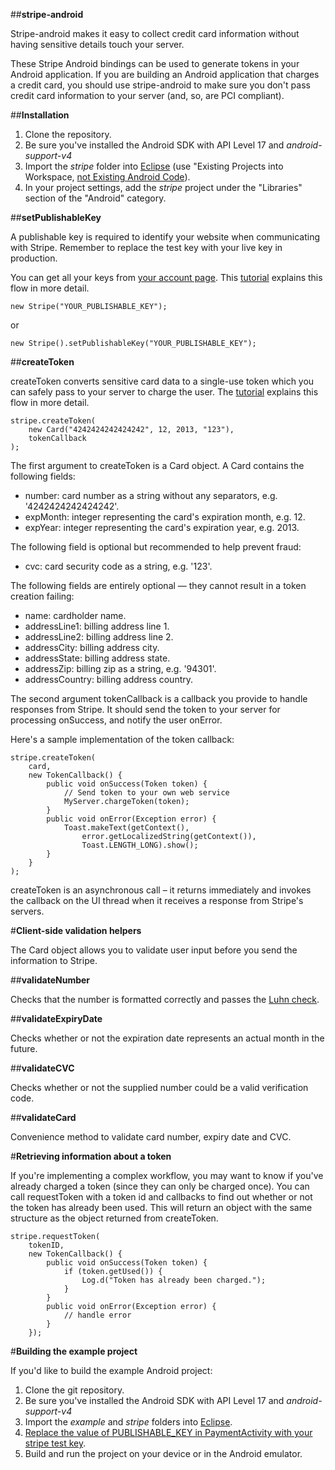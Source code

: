 ##**stripe-android**

Stripe-android makes it easy to collect credit card information without having sensitive details touch your server.

These Stripe Android bindings can be used to generate tokens in your Android application. If you are building an Android application that charges a credit card, you should use stripe-android to make sure you don't pass credit card information to your server (and, so, are PCI compliant).

##**Installation**

1. Clone the repository.
2. Be sure you've installed the Android SDK with API Level 17 and _android-support-v4_
3. Import the _stripe_ folder into [Eclipse](http://help.eclipse.org/juno/topic/org.eclipse.platform.doc.user/tasks/tasks-importproject.htm) (use "Existing Projects into Workspace, [not Existing Android Code](https://github.com/stripe/stripe-android/issues/7)).
4. In your project settings, add the _stripe_ project under the "Libraries" section of the "Android" category.

##**setPublishableKey**

A publishable key is required to identify your website when communicating with Stripe. Remember to replace the test key with your live key in production.

You can get all your keys from [your account page](https://manage.stripe.com/#account/apikeys).
This [tutorial](https://stripe.com/docs/tutorials/forms) explains this flow in more detail.

    new Stripe("YOUR_PUBLISHABLE_KEY");

or

    new Stripe().setPublishableKey("YOUR_PUBLISHABLE_KEY");

##**createToken**

createToken converts sensitive card data to a single-use token which you can safely pass to your server to charge the user. The [tutorial](https://stripe.com/docs/tutorials/forms) explains this flow in more detail.

    stripe.createToken(
        new Card("4242424242424242", 12, 2013, "123"),
        tokenCallback
    );    
   
The first argument to createToken is a Card object. A Card contains the following fields:

+ number: card number as a string without any separators, e.g. '4242424242424242'.
+ expMonth: integer representing the card's expiration month, e.g. 12.
+ expYear: integer representing the card's expiration year, e.g. 2013.

The following field is optional but recommended to help prevent fraud:

+ cvc: card security code as a string, e.g. '123'.

The following fields are entirely optional — they cannot result in a token creation failing:

+ name: cardholder name.
+ addressLine1: billing address line 1.
+ addressLine2: billing address line 2.
+ addressCity: billing address city.
+ addressState: billing address state.
+ addressZip: billing zip as a string, e.g. '94301'.
+ addressCountry: billing address country.

The second argument tokenCallback is a callback you provide to handle responses from Stripe.
It should send the token to your server for processing onSuccess, and notify the user onError.

Here's a sample implementation of the token callback:
    
    stripe.createToken(
        card,
        new TokenCallback() {
            public void onSuccess(Token token) {                
                // Send token to your own web service
                MyServer.chargeToken(token);
            }
            public void onError(Exception error) {
                Toast.makeText(getContext(), 
                    error.getLocalizedString(getContext()), 
                    Toast.LENGTH_LONG).show();
            }
        }
    );

createToken is an asynchronous call – it returns immediately and invokes the callback on the UI thread when it receives a response from Stripe's servers.

#**Client-side validation helpers**

The Card object allows you to validate user input before you send the information to Stripe.

##**validateNumber**

Checks that the number is formatted correctly and passes the [Luhn check](http://en.wikipedia.org/wiki/Luhn_algorithm).

##**validateExpiryDate**

Checks whether or not the expiration date represents an actual month in the future.

##**validateCVC**

Checks whether or not the supplied number could be a valid verification code.

##**validateCard**

Convenience method to validate card number, expiry date and CVC.

#**Retrieving information about a token**

If you're implementing a complex workflow, you may want to know if you've already charged a token (since they can only be charged once). You can call requestToken with a token id and callbacks to find out whether or not the token has already been used. This will return an object with the same structure as the object returned from createToken.

    stripe.requestToken(
        tokenID,
        new TokenCallback() {
            public void onSuccess(Token token) {                
                if (token.getUsed()) {
                    Log.d("Token has already been charged.");
                }
            }
            public void onError(Exception error) {
                // handle error
            }
        });

#**Building the example project**

If you'd like to build the example Android project:

1. Clone the git repository.
2. Be sure you've installed the Android SDK with API Level 17 and _android-support-v4_
3. Import the _example_ and _stripe_ folders into [Eclipse](http://help.eclipse.org/juno/topic/org.eclipse.platform.doc.user/tasks/tasks-importproject.htm).
4. [Replace the value of PUBLISHABLE_KEY in PaymentActivity with your stripe test key](https://github.com/stripe/stripe-android/blob/master/example/src/main/java/com/stripe/example/activity/PaymentActivity.java#L30).
5. Build and run the project on your device or in the Android emulator.
